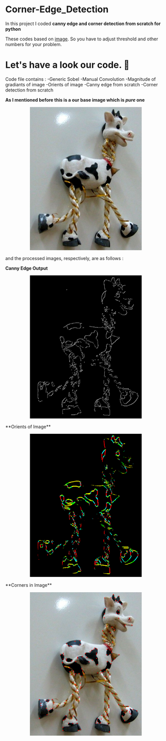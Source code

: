 # Corner-Edge_Detection

In this project I coded **canny edge and corner detection from scratch for python**

These codes based on [image](https://raw.githubusercontent.com/ozgunsungar/Corner-Edge_Detection/main/image.png). So you have to adjust threshold and other numbers for your problem.

# Let's have a look our code. :muscle:	

Code file contains : 
-Generic Sobel
-Manual Convolution
-Magnitude of gradiants of image
-Orients of image
-Canny edge from scratch
-Corner detection from scratch

**As I mentioned before this is a our base image which is _pure_ one**
<p align="center">
  <img src="https://raw.githubusercontent.com/ozgunsungar/Corner-Edge_Detection/main/image.png" width="350" title="Base Image">
<p/>
and the processed images, respectively, are as follows : 

**Canny Edge Output**

<p align="center">
  <img src="https://raw.githubusercontent.com/ozgunsungar/Corner-Edge_Detection/main/image_canny.png" width="350" title="Canny Edge">
<p/>
**Orients of Image**
<p align="center">
  <img src="https://raw.githubusercontent.com/ozgunsungar/Corner-Edge_Detection/main/image_orient.png" width="350" title="Orients">
<p/>
  **Corners in Image**
<p align="center">
  <img src="https://raw.githubusercontent.com/ozgunsungar/Corner-Edge_Detection/main/image_corners.png" width="350" title="Corners">
<p/>
